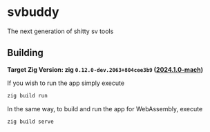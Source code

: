 # svbuddy
The next generation of shitty sv tools

## Building
**Target Zig Version: zig `0.12.0-dev.2063+804cee3b9` ([2024.1.0-mach](https://machengine.org/about/nominated-zig/))**

If you wish to run the app simply execute
```sh
zig build run
```

In the same way, to build and run the app for WebAssembly, execute
```sh
zig build serve
```
